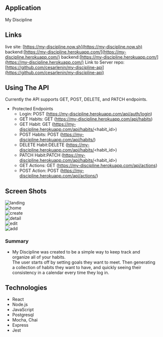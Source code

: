 ## Application
My Discipline

## Links
live site: [https://my-discipline.now.sh](https://my-discipline.now.sh)<br />
backend:[https://my-discipline.herokuapp.com/](https://my-discipline.herokuapp.com/)
backend:[https://my-discipline.herokuapp.com/](https://my-discipline.herokuapp.com/)
Link to Server repo:[https://github.com/cesarlenin/my-discipline-api](https://github.com/cesarlenin/my-discipline-api)

## Using The API
Currently the API supports GET, POST, DELETE, and PATCH endpoints.

- Protected Endpoints<br />
    + Login: POST (https://my-discipline.herokuapp.com/api/auth/login)<br />
    + GET Habits: GET (https://my-discipline.herokuapp.com/api/habits)<br />
    + GET Habit: GET (https://my-discipline.herokuapp.com/api/habits/<habit_id>)<br />
    + POST Habits: POST (https://my-discipline.herokuapp.com/api/habits/)<br />
    + DELETE Habit:DELETE (https://my-discipline.herokuapp.com/api/habits/<habit_id>)<br />
    + PATCH Habit:PATCH (https://my-discipline.herokuapp.com/api/habits/<habit_id>)<br />
    + GET Actions: GET (https://my-discipline.herokuapp.com/api/actions)<br />
    + POST Action: POST (https://my-discipline.herokuapp.com/api/actions/)

## Screen Shots
![landing](images/landing.png)<br />
![home](images/home.png)<br />
![create](images/create.png)<br />
![detail](images/detail.png)<br />
![edit](images/edit.png)<br />
![add](images/add.png)<br />

### Summary
- My Discipline was created to be a simple way to keep track and organize all of your habits.  
The user starts off by setting goals they want to meet. Then generating a collection of habits they want to have,
and quickly seeing their consistency in a calendar every time they log in.

## Technologies
  - React
  - Node.js
  - JavaScript
  - Postgresql 
  - Mocha, Chai
  - Express
  - Jest
